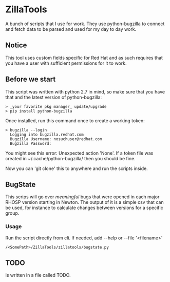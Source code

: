 # ZillaTools
A bunch of scripts that I use for work.
They use python-bugzilla to connect and fetch data to be parsed and used for
my day to day work.

## Notice
This tool uses custom fields specific for Red Hat and as such requires
that you have a user with sufficient permissions for it to work.

## Before we start
This script was written with python 2.7 in mind, so make sure that you have
that and the latest version of python-bugzilla:
```
> _your favorite pkg manager_ update/upgrade
> pip install python-bugzilla
```
Once installed, run this command once to create a working token:
```
> bugzilla --login
  Logging into bugzilla.redhat.com
  Bugzilla Username: nosuchuser@redhat.com
  Bugzilla Password:
```
You might see this error: Unexpected action 'None'. If a token file was
created in  ~/.cache/python-bugzilla/ then you should be fine.

Now you can 'git clone' this to anywhere and run the scripts inside.

## BugState
This scrips will go over _meaningful_ bugs that were opened in each
major RHOSP version starting in Newton. The output of it is a simple csv
that can be used, for instance to calculate changes between versions for
a specific group.

### Usage
Run the script directly from cli. If needed, add --help or --file
'\<filename\>' 
```
/<SomePath>/ZillaTools/zillatools/bugstate.py
```

## TODO
Is written in a file called TODO.
